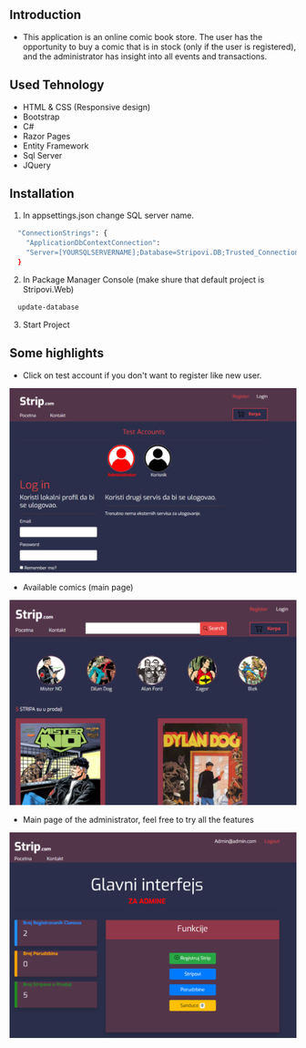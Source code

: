 ## Introduction

* This application is an online comic book store. The user has the opportunity to buy a comic that is in stock (only if the user is registered), and the administrator has insight into all events and transactions.

## Used Tehnology

* HTML & CSS (Responsive design)
* Bootstrap 
* C#
* Razor Pages
* Entity Framework
* Sql Server
* JQuery

## Installation

1. In appsettings.json change SQL server name.

```bash
  "ConnectionStrings": {
    "ApplicationDbContextConnection": 
    "Server=[YOURSQLSERVERNAME];Database=Stripovi.DB;Trusted_Connection=True;MultipleActiveResultSets=true"
  }
```
2. In Package Manager Console (make shure that default project is Stripovi.Web)

```bash
  update-database
```

3. Start Project

## Some highlights

* Click on test account if you don't want to register like new user.

<img src="images/testacc.png" width="600" length="300" >



* Available comics (main page)

<img src="images/glavna.png" width="600" length="300" >



* Main page of the administrator, feel free to try all the features

<img src="images/admininterfejs.png" width="600" length="300" >